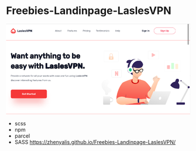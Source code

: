 # Freebies-Landinpage-LaslesVPN
<img src='preview.png'>

- scss
- npm
- parcel
- SASS
https://zhenyalis.github.io/Freebies-Landinpage-LaslesVPN/
